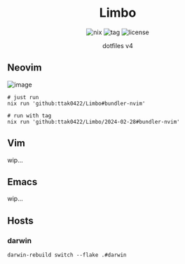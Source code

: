 <h1 align="center">
    Limbo
</h1>
<div align="center">
  <img alt="nix" src="https://img.shields.io/badge/nix-5277C3.svg?&style=for-the-badge&logo=NixOS&logoColor=white">
  <img alt="tag" src="https://img.shields.io/github/v/tag/ttak0422/Limbo?style=for-the-badge&label=latest%20tag&color=orange">
  <img alt="license" src="https://img.shields.io/github/license/ttak0422/Limbo?style=for-the-badge">
  <p>dotfiles v4</p>
</div>

## Neovim

![image](https://github.com/ttak0422/Limbo/assets/15827817/8bd61f0d-6be0-4616-9a44-ad76a1a1a6bf)

```shell
# just run
nix run 'github:ttak0422/Limbo#bundler-nvim'
```

```shell
# run with tag
nix run 'github:ttak0422/Limbo/2024-02-28#bundler-nvim'
```

## Vim

wip...

## Emacs

wip...

## Hosts

### darwin 

```shell
darwin-rebuild switch --flake .#darwin
```

